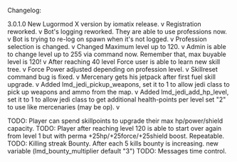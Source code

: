 Changelog:

3.0.1.0
New Lugormod X version by iomatix release. v
Registration reworked. v
Bot's logging reworked. They are able to use professions now. v
Bot is trying to re-log on spawn when it's not logged. v
Profession selection is changed. v
Changed Maximum level up to 120. v
Admin is able to change level up to 255 via command now. Remember that, max buyable level is 120! v
After reaching 40 level Force user is able to learn new skill tree. v
Force Power adjusted depending on profession level. v
Skillreset command bug is fixed. v
Mercenary gets his jetpack after first fuel skill upgrade. v
Added lmd_jedi_pickup_weapons, set it to 1 to allow jedi class to pick up weapons and ammo from the map. v
Added lmd_jedi_add_hp_level, set it to 1 to allow jedi class to get additional health-points per level set "2" to use like mercenaries (may be op). v

TODO: Player can spend skillpoints to upgrade their max hp/power/shield capacity.
TODO: Player after reaching level 120 is able to start over again from level 1 but with perma +25hp/+25force/+25shield boost. Repeatable. 
TODO: Killing streak Bounty. After each 5 kills bounty is increasing. new variable (lmd_bounty_multiplier default "3")
TODO: Messages time control.